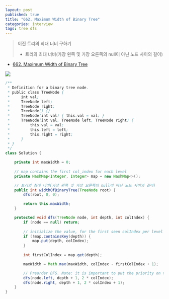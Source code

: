 ```yaml
---
layout: post
published: true
title: "662. Maximum Width of Binary Tree"
categories: interview
tags: tree dfs
---
```


> 이진 트리의 최대 너비 구하기  
> - 트리의 최대 너비(가장 왼쪽 및 가장 오른쪽의 null이 아닌 노드 사이의 길이)

- [662. Maximum Width of Binary Tree](https://leetcode.com/problems/maximum-width-of-binary-tree/)

![](https://assets.leetcode.com/uploads/2021/05/03/width1-tree.jpg)

```java
/**
 * Definition for a binary tree node.
 * public class TreeNode {
 *     int val;
 *     TreeNode left;
 *     TreeNode right;
 *     TreeNode() {}
 *     TreeNode(int val) { this.val = val; }
 *     TreeNode(int val, TreeNode left, TreeNode right) {
 *         this.val = val;
 *         this.left = left;
 *         this.right = right;
 *     }
 * }
 */
class Solution {

    private int maxWidth = 0;
    
    // map contains the first col_index for each level
    private HashMap<Integer, Integer> map = new HashMap<>();

    // 트리의 최대 너비(가장 왼쪽 및 가장 오른쪽의 null이 아닌 노드 사이의 길이)
    public int widthOfBinaryTree(TreeNode root) {
        dfs(root, 0, 0);

        return this.maxWidth;
    }

    protected void dfs(TreeNode node, int depth, int colIndex) {
        if (node == null) return;
        
        // initialize the value, for the first seen colIndex per level
        if (!map.containsKey(depth)) {
            map.put(depth, colIndex);
        }
        
        int firstColIndex = map.get(depth);

        maxWidth = Math.max(maxWidth, colIndex - firstColIndex + 1);

        // Preorder DFS. Note: it is important to put the priority on the left child
        dfs(node.left, depth + 1, 2 * colIndex);
        dfs(node.right, depth + 1, 2 * colIndex + 1);
    }
}
```